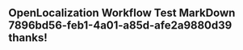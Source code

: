 <properties
ms.topic="hero-topic"
ms.test1="hero-topic"
ms.test2="test"/>

## OpenLocalization Workflow Test MarkDown 7896bd56-feb1-4a01-a85d-afe2a9880d39 thanks!
